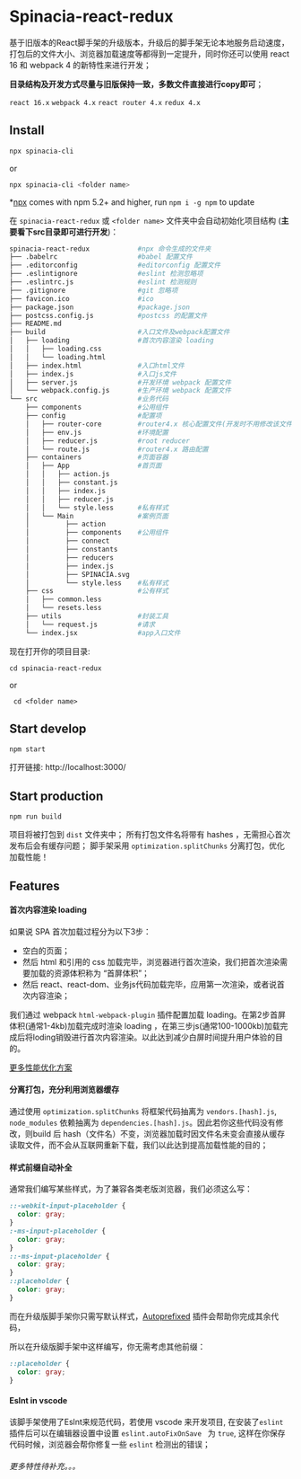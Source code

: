 # Spinacia-react-redux

基于旧版本的React脚手架的升级版本，升级后的脚手架无论本地服务启动速度，打包后的文件大小、浏览器加载速度等都得到一定提升，同时你还可以使用 react 16 和 webpack 4 的新特性来进行开发；
 
**目录结构及开发方式尽量与旧版保持一致，多数文件直接进行copy即可**；

``react 16.x``  ``webpack 4.x``  ``react router 4.x``  ``redux 4.x``



## Install

``` bash
npx spinacia-cli
```
or

``` bash
npx spinacia-cli <folder name>
```

*[npx](https://medium.com/@maybekatz/introducing-npx-an-npm-package-runner-55f7d4bd282b) comes with npm 5.2+ and higher, run ```npm i -g npm``` to update


在  ```spinacia-react-redux``` 或 ```<folder name>``` 文件夹中会自动初始化项目结构 (**主要看下src目录即可进行开发**)：

```bash
spinacia-react-redux            #npx 命令生成的文件夹
├── .babelrc                    #babel 配置文件
├── .editorconfig               #editorconfig 配置文件
├── .eslintignore               #eslint 检测忽略项
├── .eslintrc.js                #eslint 检测规则
├── .gitignore                  #git 忽略项
├── favicon.ico                 #ico
├── package.json                #package.json
├── postcss.config.js           #postcss 的配置文件
├── README.md
├── build                       #入口文件及webpack配置文件
│   ├── loading                 #首次内容渲染 loading
│   │   ├── loading.css
│   │   └── loading.html
│   ├── index.html              #入口html文件
│   ├── index.js                #入口js文件
│   ├── server.js               #开发环境 webpack 配置文件
│   └── webpack.config.js       #生产环境 webpack 配置文件
└── src                         #业务代码
    ├── components              #公用组件
    ├── config                  #配置项
    │   ├── router-core         #router4.x 核心配置文件(开发时不用修改该文件夹)
    │   ├── env.js              #环境配置
    │   ├── reducer.js          #root reducer
    │   └── route.js            #router4.x 路由配置
    ├── containers              #页面容器
    │   ├── App                 #首页面
    │   │   ├── action.js
    │   │   ├── constant.js
    │   │   ├── index.js
    │   │   ├── reducer.js
    │   │   └── style.less      #私有样式
    │   └── Main                #案例页面
    │         ├── action
    │         ├── components    #公用组件
    │         ├── connect
    │         ├── constants
    │         ├── reducers
    │         ├── index.js
    │         ├── SPINACIA.svg
    │         └── style.less    #私有样式
    ├── css                     #公有样式
    │   ├── common.less
    │   └── resets.less
    ├── utils                   #封装工具
    │   └── request.js          #请求
    └── index.jsx               #app入口文件
```

现在打开你的项目目录:

``` cd spinacia-react-redux ```

or

``` cd <folder name>```

## Start develop

``` npm start ```

打开链接:  http://localhost:3000/

## Start production

``` npm run build ```

项目将被打包到 ``dist`` 文件夹中；
所有打包文件名将带有 hashes ，无需担心首次发布后会有缓存问题；
脚手架采用 ``optimization.splitChunks`` 分离打包，优化加载性能！

## Features

#### 首次内容渲染 loading

如果说 SPA 首次加载过程分为以下3步：

* 空白的页面；
* 然后 html 和引用的 css 加载完毕，浏览器进行首次渲染，我们把首次渲染需要加载的资源体积称为 “首屏体积”；
* 然后 react、react-dom、业务js代码加载完毕，应用第一次渲染，或者说首次内容渲染；


我们通过 webpack ```html-webpack-plugin``` 插件配置加载 loading。在第2步首屏体积(通常1-4kb)加载完成时渲染 loading ，在第三步js(通常100-1000kb)加载完成后将loding销毁进行首次内容渲染。以此达到减少白屏时间提升用户体验的目的。

[更多性能优化方案](https://juejin.im/entry/5b03afd351882542ac7d9291)

#### 分离打包，充分利用浏览器缓存

通过使用 ```optimization.splitChunks``` 将框架代码抽离为 ```vendors.[hash].js```, ```node_modules``` 依赖抽离为 ```dependencies.[hash].js```。因此若你这些代码没有修改，则build 后 hash（文件名）不变，浏览器加载时因文件名未变会直接从缓存读取文件，而不会从互联网重新下载，我们以此达到提高加载性能的目的；

#### 样式前缀自动补全

通常我们编写某些样式，为了兼容各类老版浏览器，我们必须这么写：

```css
::-webkit-input-placeholder {
  color: gray;
}
:-ms-input-placeholder {
  color: gray;
}
::-ms-input-placeholder {
  color: gray;
}
::placeholder {
  color: gray;
}
```

而在升级版脚手架你只需写默认样式，[Autoprefixed](https://github.com/postcss/autoprefixer) 插件会帮助你完成其余代码，

所以在升级版脚手架中这样编写，你无需考虑其他前缀：

```css
::placeholder {
  color: gray;
}
```


#### Eslnt in vscode

该脚手架使用了Eslnt来规范代码，若使用 vscode 来开发项目, 在安装了```eslint``` 插件后可以在编辑器设置中设置 ``` eslint.autoFixOnSave  ``` 为 ``true``, 这样在你保存代码时候，浏览器会帮你修复一些 ```eslint``` 检测出的错误；

###### 更多特性待补充。。。



